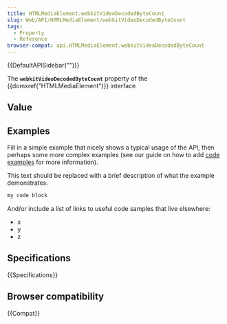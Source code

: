 ```yaml
---
title: HTMLMediaElement.webkitVideoDecodedByteCount
slug: Web/API/HTMLMediaElement/webkitVideoDecodedByteCount
tags:
  - Property
  - Reference
browser-compat: api.HTMLMediaElement.webkitVideoDecodedByteCount
---
```

{{DefaultAPISidebar("")}}

The **`webkitVideoDecodedByteCount`** property of the {{domxref("HTMLMediaElement")}} interface 

## Value



## Examples

Fill in a simple example that nicely shows a typical usage of the API, then perhaps some more complex examples (see our guide on how to add [code examples](/en-US/docs/MDN/Contribute/Structures/Code_examples) for more information).

This text should be replaced with a brief description of what the example demonstrates.

```js
my code block
```

And/or include a list of links to useful code samples that live elsewhere:

*   x
*   y
*   z

## Specifications

{{Specifications}}

## Browser compatibility

{{Compat}}


